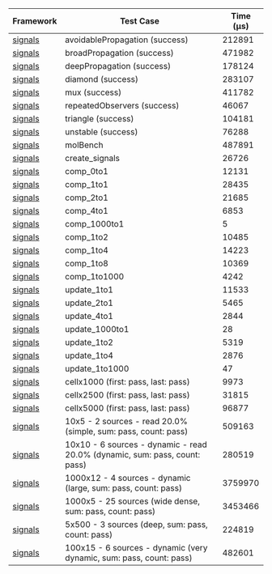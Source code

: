 | Framework | Test Case | Time (μs) |
| --- | --- | --- |
| [signals](https://github.com/rodydavis/signals.dart) | avoidablePropagation (success) | 212891 |
| [signals](https://github.com/rodydavis/signals.dart) | broadPropagation (success) | 471982 |
| [signals](https://github.com/rodydavis/signals.dart) | deepPropagation (success) | 178124 |
| [signals](https://github.com/rodydavis/signals.dart) | diamond (success) | 283107 |
| [signals](https://github.com/rodydavis/signals.dart) | mux (success) | 411782 |
| [signals](https://github.com/rodydavis/signals.dart) | repeatedObservers (success) | 46067 |
| [signals](https://github.com/rodydavis/signals.dart) | triangle (success) | 104181 |
| [signals](https://github.com/rodydavis/signals.dart) | unstable (success) | 76288 |
| [signals](https://github.com/rodydavis/signals.dart) | molBench | 487891 |
| [signals](https://github.com/rodydavis/signals.dart) | create_signals | 26726 |
| [signals](https://github.com/rodydavis/signals.dart) | comp_0to1 | 12131 |
| [signals](https://github.com/rodydavis/signals.dart) | comp_1to1 | 28435 |
| [signals](https://github.com/rodydavis/signals.dart) | comp_2to1 | 21685 |
| [signals](https://github.com/rodydavis/signals.dart) | comp_4to1 | 6853 |
| [signals](https://github.com/rodydavis/signals.dart) | comp_1000to1 | 5 |
| [signals](https://github.com/rodydavis/signals.dart) | comp_1to2 | 10485 |
| [signals](https://github.com/rodydavis/signals.dart) | comp_1to4 | 14223 |
| [signals](https://github.com/rodydavis/signals.dart) | comp_1to8 | 10369 |
| [signals](https://github.com/rodydavis/signals.dart) | comp_1to1000 | 4242 |
| [signals](https://github.com/rodydavis/signals.dart) | update_1to1 | 11533 |
| [signals](https://github.com/rodydavis/signals.dart) | update_2to1 | 5465 |
| [signals](https://github.com/rodydavis/signals.dart) | update_4to1 | 2844 |
| [signals](https://github.com/rodydavis/signals.dart) | update_1000to1 | 28 |
| [signals](https://github.com/rodydavis/signals.dart) | update_1to2 | 5319 |
| [signals](https://github.com/rodydavis/signals.dart) | update_1to4 | 2876 |
| [signals](https://github.com/rodydavis/signals.dart) | update_1to1000 | 47 |
| [signals](https://github.com/rodydavis/signals.dart) | cellx1000 (first: pass, last: pass) | 9973 |
| [signals](https://github.com/rodydavis/signals.dart) | cellx2500 (first: pass, last: pass) | 31815 |
| [signals](https://github.com/rodydavis/signals.dart) | cellx5000 (first: pass, last: pass) | 96877 |
| [signals](https://github.com/rodydavis/signals.dart) | 10x5 - 2 sources - read 20.0% (simple, sum: pass, count: pass) | 509163 |
| [signals](https://github.com/rodydavis/signals.dart) | 10x10 - 6 sources - dynamic - read 20.0% (dynamic, sum: pass, count: pass) | 280519 |
| [signals](https://github.com/rodydavis/signals.dart) | 1000x12 - 4 sources - dynamic (large, sum: pass, count: pass) | 3759970 |
| [signals](https://github.com/rodydavis/signals.dart) | 1000x5 - 25 sources (wide dense, sum: pass, count: pass) | 3453466 |
| [signals](https://github.com/rodydavis/signals.dart) | 5x500 - 3 sources (deep, sum: pass, count: pass) | 224819 |
| [signals](https://github.com/rodydavis/signals.dart) | 100x15 - 6 sources - dynamic (very dynamic, sum: pass, count: pass) | 482601 |
